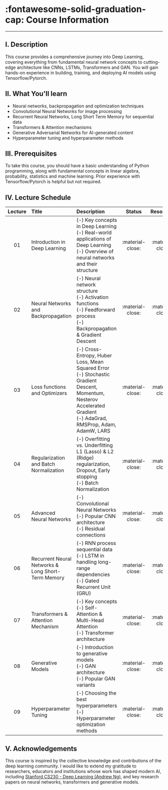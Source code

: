 # :fontawesome-solid-graduation-cap: Course Information
---

## I. Description

This course provides a comprehensive journey into Deep Learning, covering everything from fundamental neural network concepts to cutting-edge architecture like CNNs, LSTMs, Transformers and GAN. You will gain hands-on experience in building, training, and deploying AI models using Tensorflow/Pytorch.

## II. What You'll learn

- Neural networks, backpropagation and optimization techniques
- Convolutional Neural Networks for image processing
- Recurrent Neural Networks, Long Short Term Memory for sequential data
- Transformers & Attention mechanisms
- Generative Adversarial Networks for AI-generated content
- Hyperparameter tuning and hyperparameter methods

## III. Prerequisites

To take this course, you should have a basic understanding of Python programming, along with fundamental concepts in linear algebra, probability, statistics and machine learning. Prior experience with Tensorflow/Pytorch is helpful but not required.

## IV. Lecture Schedule

| Lecture | Title | Description | Status | Resources |
| :-----: | :---- | :---------- | :----: | :-------: |
|   01    | Introduction in Deep Learning |(-) Key concepts in Deep Learning <br> (-) Real-world applications of Deep Learning <br> (-) Overview of neural networks and their structure | :material-close:| :material-close: |
|   02    | Neural Networks and Backpropagation | (-) Neural network structure <br> (-) Activation functions <br> (-) Feedforward process <br> (-) Backpropagation & Gradient Descent | :material-close: | :material-close: |
|   03    | Loss functions and Optimizers | (-) Cross-Entropy, Huber Loss, Mean Squared Error <br> (-) Stochastic Gradient Descent, Momentum, Nesterov Accelerated Gradient <br> (-) AdaGrad, RMSProp, Adam, AdamW, LARS | :material-close: | :material-close: |
|   04    | Regularization and Batch Normalization | (-) Overfitting vs. Underfitting <br> L1 (Lasso) & L2 (Ridge) regularization, Dropout, Early stopping <br> (-) Batch Normalization | :material-close: | :material-close: |
|   05    | Advanced Neural Networks | (-) Convolutional Neural Networks <br> (-) Popular CNN architecture <br> (-) Residual connections | :material-close: | :material-close: |
|   06    | Recurrent Neural Networks & Long Short-Term Memory | (-) RNN process sequential data <br> (-) LSTM in handling long-range dependencies <br> (-) Gated Recurrent Unit (GRU) | :material-close:| :material-close: |
|   07    |  Transformers & Attention Mechanism | (-) Key concepts <br> (-) Self-Attention & Multi-Head Attention <br> (-) Transformer architecture | :material-close: | :material-close: |
|   08    | Generative Models | (-) Introduction to generative models <br> (-) GAN architecture <br> (-) Popular GAN variants | :material-close: | :material-close: |
|   09    | Hyperparameter Tuning | (-) Choosing the best hyperparameters <br> (-) Hyperparameter optimization methods | :material-close: | :material-close: |

## V. Acknowledgements

This course is inspired by the collective knowledge and contributions of the deep learning community. I would like to extend my gratitude to researchers, educators and institutions whose work has shaped modern AI, including [Stanford CS230 - Deep Learning (Andrew Ng)](http://cs230.stanford.edu/syllabus/), and key research papers on neural networks, transformers and generative models.

